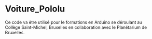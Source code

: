 # Voiture_Pololu

Ce code va être utilisé pour le formations en Arduino se déroulant au Collège Saint-Michel, Bruxelles en collaboration avec le Planétarium de Bruxelles.
